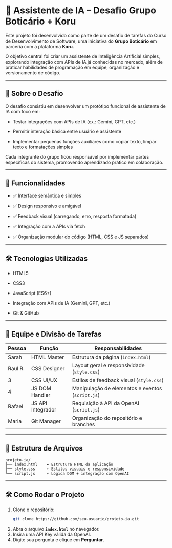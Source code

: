 # 🤖 Assistente de IA – Desafio Grupo Boticário + Koru

Este projeto foi desenvolvido como parte de um desafio de tarefas do Curso de Desenvolvimento de Software, uma iniciativa do **Grupo Boticário** em parceria com a plataforma **Koru**.

O objetivo central foi criar um assistente de Inteligência Artificial simples, explorando integração com APIs de IA já conhecidas no mercado, além de praticar habilidades de programação em equipe, organização e versionamento de código.

---

## 📌 Sobre o Desafio

O desafio consistiu em desenvolver um protótipo funcional de assistente de IA com foco em:

- Testar integrações com APIs de IA (ex.: Gemini, GPT, etc.)

- Permitir interação básica entre usuário e assistente

- Implementar pequenas funções auxiliares como copiar texto, limpar texto e formatações simples

Cada integrante do grupo ficou responsável por implementar partes específicas do sistema, promovendo aprendizado prático em colaboração.

---

## 🧠 Funcionalidades

- ✅ Interface semântica e simples

- ✅ Design responsivo e amigável

- ✅ Feedback visual (carregando, erro, resposta formatada)

- ✅ Integração com a APIs via fetch

- ✅ Organização modular do código (HTML, CSS e JS separados)

---

## 🛠️ Tecnologias Utilizadas

- HTML5

- CSS3

- JavaScript (ES6+)

- Integração com APIs de IA (Gemini, GPT, etc.)

- Git & GitHub

---

## 👥 Equipe e Divisão de Tarefas

| Pessoa | Função | Responsabilidades |
|--------|--------|-------------------|
| Sarah| HTML Master | Estrutura da página (`index.html`) |
| Raul R. | CSS Designer | Layout geral e responsividade (`style.css`) |
| 3 | CSS UI/UX | Estilos de feedback visual (`style.css`) |
| 4 | JS DOM Handler | Manipulação de elementos e eventos (`script.js`) |
| Rafael | JS API Integrador | Requisição à API da OpenAI (`script.js`) |
| Maria | Git Manager | Organização do repositório e branches |

---

## 📁 Estrutura de Arquivos

```
projeto-ia/
├── index.html    ← Estrutura HTML da aplicação
├── style.css     ← Estilos visuais e responsividade
└── script.js     ← Lógica DOM + integração com OpenAI
```

---

## 🛠️ Como Rodar o Projeto

1. Clone o repositório:
   ```bash
   git clone https://github.com/seu-usuario/projeto-ia.git
   ```
2. Abra o arquivo **`index.html`** no navegador.
3. Insira uma API Key válida da OpenAI.
4. Digite sua pergunta e clique em **Perguntar**.



